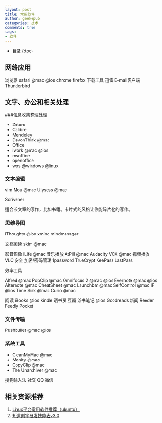 ```yaml
---
layout: post
title: 常用软件
author: geekepub
categories: 技术
comments: true 
tags:
- 软件
---
```


* 目录
{:toc}

## 网络应用
浏览器
safari @mac @ios 
chrome
firefox
下载工具
迅雷
E-mail客户端
Thunderbird

## 文字、办公和相关处理

###信息收集整理处理

- Zotero
- Calibre
- Mendeley
- DevonThink @mac
- Office
- iwork @mac @ios
- msoffice
- openoffice
- wps @windows @linux 

### 文本编辑

vim
Mou @mac 
Ulysess @mac

Scrivener

适合长文章的写作，比如书籍。卡片式的风格让你能碎片化的写作。

### 思维导图

iThoughts @ios 
xmind
mindmanager

文档阅读
skim @mac

影音图像
iLife @mac
音乐播放
AtPill @mac
Audacity
VOX @mac
视频播放
VLC
安全
加密/密码管理
1password
TrueCrypt
KeePass
LastPass

效率工具

Alfred @mac
PopClip @mac
Omnifocus 2 @mac @ios
Evernote @mac @ios
Alternote @mac
CheatSheet @mac
Launchbar @mac 
SelfControl @mac
IF @ios
Time Sink @mac
Curio @mac

阅读
iBooks @ios
kindle
晒书房
豆瓣
涂书笔记 @ios
Goodreads
新闻
Reeder
Feedly
Pocket

### 文件传输

Pushbullet @mac @ios

### 系统工具

- CleanMyMac @mac
- Monity @mac
- CopyClip @mac
- The Unarchiver @mac

搜狗输入法
社交
QQ
微信


## 相关资源推荐

1. [Linux平台常用软件推荐（ubuntu）](http://wiki.ubuntu.org.cn/Qref/Apps)
2. [知道创宇研发技能表v3.0](http://blog.knownsec.com/Knownsec_RD_Checklist/index.html)
